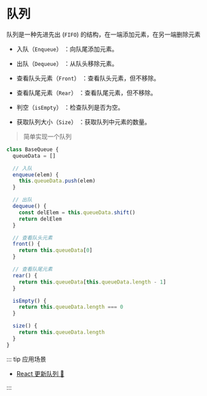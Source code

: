 # 队列

队列是一种先进先出 (`FIFO`) 的结构，在一端添加元素，在另一端删除元素

- 入队（`Enqueue`） ：向队尾添加元素。

- 出队（`Dequeue`） ：从队头移除元素。

- 查看队头元素（`Front`） ：查看队头元素，但不移除。

- 查看队尾元素（`Rear`） ：查看队尾元素，但不移除。

- 判空（`isEmpty`） ：检查队列是否为空。

- 获取队列大小（`Size`） ：获取队列中元素的数量。

> 简单实现一个队列

```js
class BaseQueue {
  queueData = []

  // 入队
  enqueue(elem) {
    this.queueData.push(elem)
  }

  // 出队
  dequeue() {
    const delElem = this.queueData.shift()
    return delElem
  }

  // 查看队头元素
  front() {
    return this.queueData[0]
  }

  // 查看队尾元素
  rear() {
    return this.queueData[this.queueData.length - 1]
  }

  isEmpty() {
    return this.queueData.length === 0
  }

  size() {
    return this.queueData.length
  }
}
```

::: tip 应用场景

- [<u>React 更新队列 🚀</u>](/rsource/react/updateQueue.md)

:::
